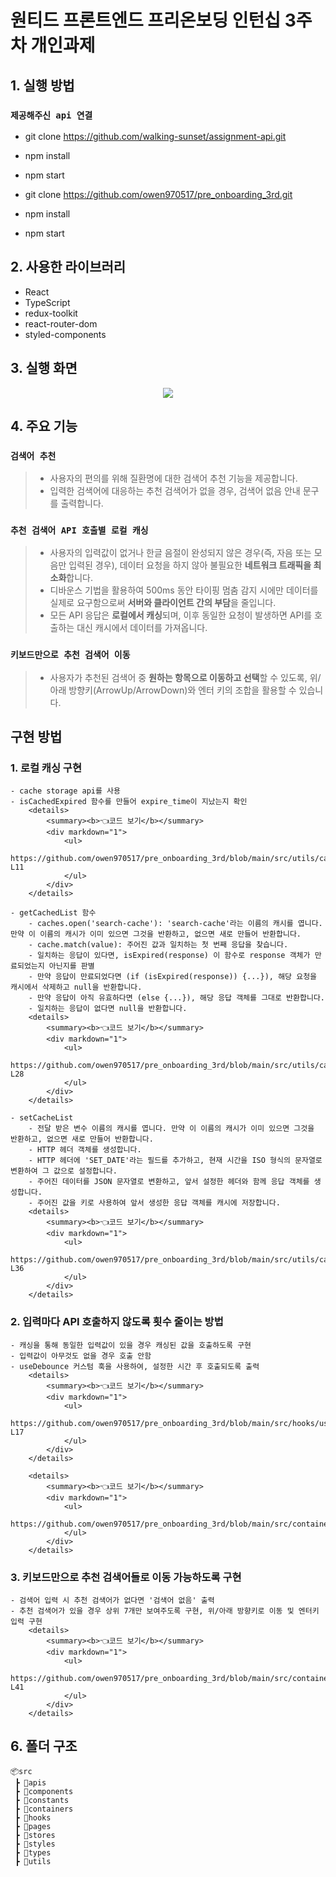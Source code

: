 # 원티드 프론트엔드 프리온보딩 인턴십 3주차 개인과제

## 1. 실행 방법

### `제공해주신 api 연결`
- git clone https://github.com/walking-sunset/assignment-api.git
- npm install 
- npm start 

- git clone https://github.com/owen970517/pre_onboarding_3rd.git
- npm install
- npm start

## 2. 사용한 라이브러리
- React
- TypeScript
- redux-toolkit 
- react-router-dom
- styled-components


## 3. 실행 화면
<div align="center" >
    <img src="https://github.com/wanted-pre-onboarding-12th-11/pre-onboarding-12th-3-11/assets/75247323/15827013-ae13-45f0-aafe-6587cbab7768" />
</div>

## 4. 주요 기능

### `검색어 추천`
> - 사용자의 편의를 위해 질환명에 대한 검색어 추천 기능을 제공합니다.
> - 입력한 검색어에 대응하는 추천 검색어가 없을 경우, 검색어 없음 안내 문구를 출력합니다.

### `추천 검색어 API 호출별 로컬 캐싱`
> - 사용자의 입력값이 없거나 한글 음절이 완성되지 않은 경우(즉, 자음 또는 모음만 입력된 경우), 데이터 요청을 하지 않아 불필요한 **네트워크 트래픽을 최소화**합니다.
> - 디바운스 기법을 활용하여 500ms 동안 타이핑 멈춤 감지 시에만 데이터를 실제로 요구함으로써 **서버와 클라이언트 간의 부담**을 줄입니다.
> - 모든 API 응답은 **로컬에서 캐싱**되며, 이후 동일한 요청이 발생하면 API를 호출하는 대신 캐시에서 데이터를 가져옵니다.

### `키보드만으로 추천 검색어 이동`
> - 사용자가 추천된 검색어 중 **원하는 항목으로 이동하고 선택**할 수 있도록, 위/아래 방향키(ArrowUp/ArrowDown)와 엔터 키의 조합을 활용할 수 있습니다.

## 구현 방법

### 1. 로컬 캐싱 구현 
    - cache storage api를 사용
    - isCachedExpired 함수를 만들어 expire_time이 지났는지 확인
        <details>
            <summary><b>👈코드 보기</b></summary>
            <div markdown="1">
                <ul>
                    https://github.com/owen970517/pre_onboarding_3rd/blob/main/src/utils/cacheStorage.ts#L4-L11
                </ul>
            </div>
        </details>

    - getCachedList 함수
        - caches.open('search-cache'): 'search-cache'라는 이름의 캐시를 엽니다. 만약 이 이름의 캐시가 이미 있으면 그것을 반환하고, 없으면 새로 만들어 반환합니다.
        - cache.match(value): 주어진 값과 일치하는 첫 번째 응답을 찾습니다.
        - 일치하는 응답이 있다면, isExpired(response) 이 함수로 response 객체가 만료되었는지 아닌지를 판별
        - 만약 응답이 만료되었다면 (if (isExpired(response)) {...}), 해당 요청을 캐시에서 삭제하고 null을 반환합니다.
        - 만약 응답이 아직 유효하다면 (else {...}), 해당 응답 객체를 그대로 반환합니다.
        - 일치하는 응답이 없다면 null을 반환합니다.
        <details>
            <summary><b>👈코드 보기</b></summary>
            <div markdown="1">
                <ul>
                    https://github.com/owen970517/pre_onboarding_3rd/blob/main/src/utils/cacheStorage.ts#L13-L28
                </ul>
            </div>
        </details>

    - setCacheList
        - 전달 받은 변수 이름의 캐시를 엽니다. 만약 이 이름의 캐시가 이미 있으면 그것을 반환하고, 없으면 새로 만들어 반환합니다.
        - HTTP 헤더 객체를 생성합니다.
        - HTTP 헤더에 'SET_DATE'라는 필드를 추가하고, 현재 시간을 ISO 형식의 문자열로 변환하여 그 값으로 설정합니다.
        - 주어진 데이터를 JSON 문자열로 변환하고, 앞서 설정한 헤더와 함께 응답 객체를 생성합니다.
        - 주어진 값을 키로 사용하여 앞서 생성한 응답 객체를 캐시에 저장합니다.
        <details>
            <summary><b>👈코드 보기</b></summary>
            <div markdown="1">
                <ul>
                    https://github.com/owen970517/pre_onboarding_3rd/blob/main/src/utils/cacheStorage.ts#L30-L36
                </ul>
            </div>
        </details>

### 2. 입력마다 API 호출하지 않도록 횟수 줄이는 방법
    - 캐싱을 통해 동일한 입력값이 있을 경우 캐싱된 값을 호출하도록 구현
    - 입력값이 아무것도 없을 경우 호출 안함 
    - useDebounce 커스텀 훅을 사용하여, 설정한 시간 후 호출되도록 출력
        <details>
            <summary><b>👈코드 보기</b></summary>
            <div markdown="1">
                <ul>
                    https://github.com/owen970517/pre_onboarding_3rd/blob/main/src/hooks/useDebounce.ts#L1-L17
                </ul>
            </div>
        </details>

        <details>
            <summary><b>👈코드 보기</b></summary>
            <div markdown="1">
                <ul>
                    https://github.com/owen970517/pre_onboarding_3rd/blob/main/src/containers/SearchPreview.tsx#L18
                </ul>
            </div>
        </details>

### 3. 키보드만으로 추천 검색어들로 이동 가능하도록 구현

    - 검색어 입력 시 추천 검색어가 없다면 '검색어 없음' 출력
    - 추천 검색어가 있을 경우 상위 7개만 보여주도록 구현, 위/아래 방향키로 이동 및 엔터키 입력 구현
        <details>
            <summary><b>👈코드 보기</b></summary>
            <div markdown="1">
                <ul>
                    https://github.com/owen970517/pre_onboarding_3rd/blob/main/src/containers/SearchPreview.tsx#L23-L41
                </ul>
            </div>
        </details>


## 6. 폴더 구조
```
📦src
 ┣ 📂apis
 ┣ 📂components
 ┣ 📂constants
 ┣ 📂containers
 ┣ 📂hooks
 ┣ 📂pages
 ┣ 📂stores
 ┣ 📂styles
 ┣ 📂types
 ┣ 📂utils
 ```